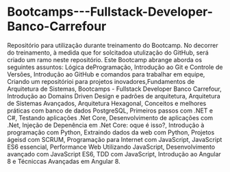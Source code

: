 # Bootcamps---Fullstack-Developer-Banco-Carrefour
Repositório para utilização durante treinamento do Bootcamp.
No decorrer do treinamento, à medida que for solcitadoa utulização do GitHub, será criado um ramo neste repositório.
Este Bootcamp abrange aborda os seguintes assuntos: Lógica deProgramação, Introdução ao Git e Controle de Versões, Introdução ao GitHub e comandos para trabalhar em equipe, Criando um repositórioi para projetos inovadores,Fundamentos de Arquitetura de Sistemas, Bootcamps - Fullstack Developer Banco Carrefour, Introdução ao Domains Driven Design e padrões de arquitetura, Arquitetura de Sistemas Avançados, Arquitetura Hexagonal, Conceitos e melhores práticas com banco de dados PostgreSQL, Primeiros passos com .NET e C#, Testando aplicações .Net Core, Desenvolvimento de aplicações com .Net, Injeção de Depenência em .Net Core: oque é isso?, Introdução à programação com Python, Extraindo dados da web com Python, Projetos ágeisd com SCRUM, Programação para Internet com JavaScript, JavaScript ES6 essencial, Performance Web Utilizando JavaScript, Desenvolvimento avançado com JavaScript ES6, TDD com JavaScript, Introdução ao Angular 8 e Técniccas Avançadas em Angular 8.
